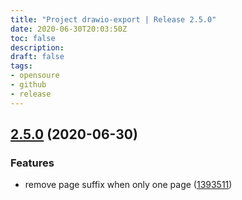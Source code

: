```yaml
---
title: "Project drawio-export | Release 2.5.0"
date: 2020-06-30T20:03:50Z
toc: false
description: 
draft: false
tags:
- opensoure
- github
- release
---
```

## [2.5.0](http://github.com/rlespinasse/drawio-export/compare/2.4.1...2.5.0) (2020-06-30)


### Features

* remove page suffix when only one page ([1393511](http://github.com/rlespinasse/drawio-export/commit/1393511711719d05d8a2d287dc4cf290506d821f))



